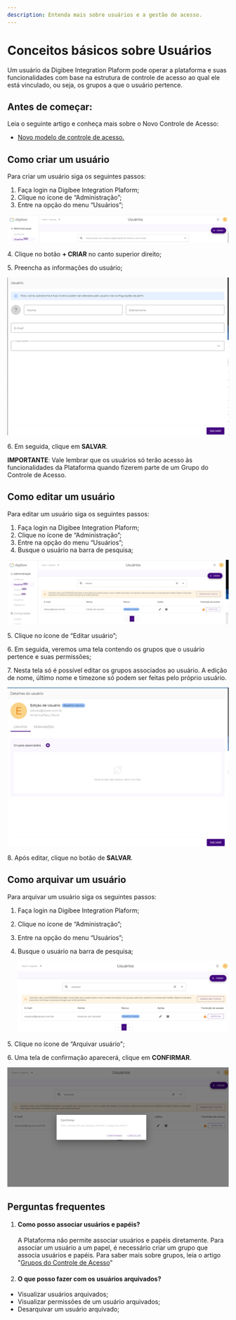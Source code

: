 ```yaml
---
description: Entenda mais sobre usuários e a gestão de acesso.
---
```


# Conceitos básicos sobre Usuários

Um usuário da Digibee Integration Plaform pode operar a plataforma e suas funcionalidades com base na estrutura de controle de acesso ao qual ele está vinculado, ou seja, os grupos a que o usuário pertence.

## Antes de começar: <a href="#h_9cf2e7ba37" id="h_9cf2e7ba37"></a>

Leia o seguinte artigo e conheça mais sobre o Novo Controle de Acesso:

* [Novo modelo de controle de acesso.](https://intercom.help/godigibee/pt-BR/articles/5808132-novo-modelo-de-controle-de-acesso)

## Como criar um usuário <a href="#h_465025ea56" id="h_465025ea56"></a>

Para criar um usuário siga os seguintes passos:

1. Faça login na Digibee Integration Plaform;
2. Clique no ícone de “Administração”;
3. Entre na opção do menu “Usuários”;

![](<../../.gitbook/assets/Imagem 1 (6).png>)

4\. Clique no botão **+ CRIAR** no canto superior direito;

5\. Preencha as informações do usuário;

![](<../../.gitbook/assets/Imagem 2 (6).png>)

6\. Em seguida, clique em **SALVAR**.

**IMPORTANTE**: Vale lembrar que os usuários só terão acesso às funcionalidades da Plataforma quando fizerem parte de um Grupo do Controle de Acesso.

## Como editar um usuário <a href="#h_a8d98541b6" id="h_a8d98541b6"></a>

Para editar um usuário siga os seguintes passos:

1. Faça login na Digibee Integration Plaform;
2. Clique no ícone de “Administração”;
3. Entre na opção do menu “Usuários”;
4. Busque o usuário na barra de pesquisa;

![](<../../.gitbook/assets/Imagem 3 (3).png>)

5\. Clique no ícone de “Editar usuário”;

6\. Em seguida, veremos uma tela contendo os grupos que o usuário pertence e suas permissões;

7\. Nesta tela só é possível editar os grupos associados ao usuário. A edição de nome, último nome e timezone só podem ser feitas pelo próprio usuário.

![](<../../.gitbook/assets/Imagem 4 (5).png>)

8\. Após editar, clique no botão de **SALVAR**.

## Como arquivar um usuário <a href="#h_d16f6c5450" id="h_d16f6c5450"></a>

Para arquivar um usuário siga os seguintes passos:

1. Faça login na Digibee Integration Plaform;
2. Clique no ícone de “Administração”;
3. Entre na opção do menu “Usuários”;
4.  Busque o usuário na barra de pesquisa;

    ![](<../../.gitbook/assets/Imagem 5 (3).png>)

5\. Clique no ícone de “Arquivar usuário";

6\. Uma tela de confirmação aparecerá, clique em **CONFIRMAR**.

![](<../../.gitbook/assets/Imagem 6 (1).png>)

## Perguntas frequentes <a href="#h_75acb46a36" id="h_75acb46a36"></a>

1.  #### Como posso associar usuários e papéis? <a href="#h_b666d38576" id="h_b666d38576"></a>

    A Plataforma não permite associar usuários e papéis diretamente. Para associar um usuário a um papel, é necessário criar um grupo que associa usuários e papéis. Para saber mais sobre grupos, leia o artigo "[Grupos do Controle de Acesso](https://intercom.help/godigibee/pt-BR/articles/5810361-grupos-do-controle-de-acesso)"
2. #### O que posso fazer com os usuários arquivados? <a href="#h_551e1f9a09" id="h_551e1f9a09"></a>

* Visualizar usuários arquivados;
* Visualizar permissões de um usuário arquivados;
* Desarquivar um usuário arquivado;
